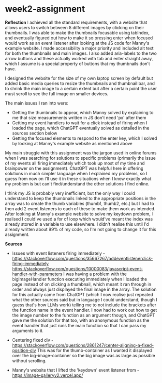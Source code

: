 # week2-assignment

**Reflection**
I achieved all the standard requirements, with a website that allows users to switch between 8 different images by clicking on their thumbnails. I was able to make the thumbnails focusable using tabIndex, and eventually figured out how to make it so pressing enter when focused would work as an event listener after looking at the JS code for Manny's example website. I made accessibility a major priority and included alt text for both the thumbnails and main images. I also added aria-labels to the two arrow buttons and these actually worked with tab and enter straight away, which I assume is a special property of buttons that my thumbnails don't have.

I designed the website for the size of my own laptop screen by default but added basic media queries to resize the thumbnails and thumbnail bar, and to shrink the main image to a certain extent but after a certain point the user must scroll to see the full image on smaller devices.

The main issues I ran into were:

- Getting the thumbnails to appear, which Manny solved by explaining to me that size measurements written in JS don't need 'px' after them
- Getting my event handlers to wait for a click instead of firing when I loaded the page, which ChatGPT eventually solved as detailed in the sources section below
- Getting the focused elements to respond to the enter key, which I solved by looking at Manny's example website as mentioned above

My main struggle with this assignment was the jargon used in online forums when I was searching for solutions to specific problems (primarily the issue of my events all firing immediately which took up most of my time and brainpower on the assignment). ChatGPT was helpful here in offering solutions in much simpler language when I explained my problems, so I guess from now on I'll use it in these situations when I know exactly what my problem is but can't find/understand the other solutions I find online.

I think my JS is probably very inefficient, but the only way I could understand to keep the thumbnails linked to the appropriate positions in the array was to create the thumb variables (thumb1, thumb2, etc.) but I had to then add 2 event listeners to each of these to make them work as intended. After looking at Manny's example website to solve my keydown problem, I realised I could've used a for of loop which would've meant the index was already stored in a variable to use elsewhere. I didn't realise this until I'd already written about 99% of my code, so I'm not going to change it for this assignment.

**Sources**

- Issues with event listeners firing immediately - https://stackoverflow.com/questions/35667267/addeventlistenerclick-firing-immediately https://stackoverflow.com/questions/10000083/javascript-event-handler-with-parameters
  I was having a problem with the bigImageHandler function executing immediately when I loaded the page instead of on clicking a thumbnail, which meant it ran through in order and always just displayed the final image in the array. The solution for this actually came from ChatGPT (which I now realise just repeated what the other sources said but in language I could understand, though I guess that's how LLMs work) telling me to not include the brackets after the function name in the event handler. I now had to work out how to get the image number to the function as an argument though, and ChatGPT gave me the solution for that too, with an anonymous function as the event handler that just runs the main function so that I can pass my arguments to it.

- Centering fixed div - https://stackoverflow.com/questions/2861247/center-aligning-a-fixed-position-div
  This was for the thumb-container as I wanted it displayed over the big-image-container so the big image was as large as possible without scrolling.

- Manny's website that I lifted the 'keydown' event listener from - https://image-galleryv2.vercel.app/

